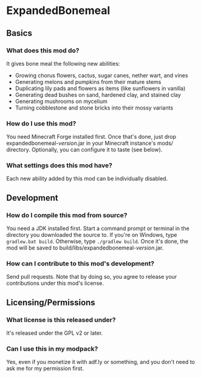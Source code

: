 # ExpandedBonemeal

## Basics

### What does this mod do?
It gives bone meal the following new abilities:
- Growing chorus flowers, cactus, sugar canes, nether wart, and vines
- Generating melons and pumpkins from their mature stems
- Duplicating lily pads and flowers as items (like sunflowers in vanilla)
- Generating dead bushes on sand, hardened clay, and stained clay
- Generating mushrooms on mycelium
- Turning cobblestone and stone bricks into their mossy variants

### How do I use this mod?
You need Minecraft Forge installed first. Once that's done, just drop
expandedbonemeal-*version*.jar in your Minecraft instance's mods/ directory.
Optionally, you can configure it to taste (see below).

### What settings does this mod have?
Each new ability added by this mod can be individually disabled.

## Development

### How do I compile this mod from source?
You need a JDK installed first. Start a command prompt or terminal in the
directory you downloaded the source to. If you're on Windows, type
`gradlew.bat build`. Otherwise, type `./gradlew build`. Once it's done, the mod
will be saved to build/libs/expandedbonemeal-*version*.jar.

### How can I contribute to this mod's development?
Send pull requests. Note that by doing so, you agree to release your
contributions under this mod's license.

## Licensing/Permissions

### What license is this released under?
It's released under the GPL v2 or later.

### Can I use this in my modpack?
Yes, even if you monetize it with adf.ly or something, and you don't need to
ask me for my permission first.
